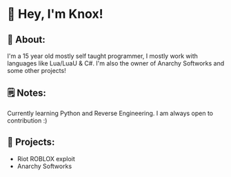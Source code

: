 # 👋 Hey, I'm Knox!

## 🌴 About:
I'm a 15 year old mostly self taught programmer, 
I mostly work with languages like Lua/LuaU & C#.
I'm also the owner of Anarchy Softworks and some other projects!

## 🗒️ Notes:
Currently learning Python and Reverse Engineering.
I am always open to contribution :)

## 🔨 Projects:
- Riot ROBLOX exploit
- Anarchy Softworks



